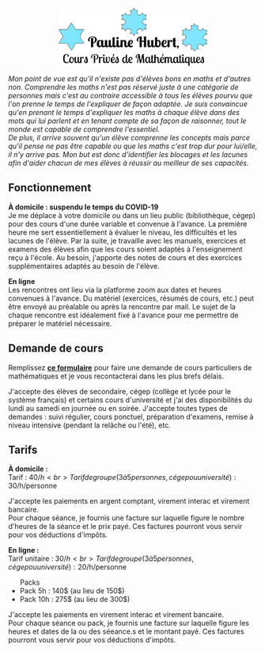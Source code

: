 <p align="center">
  <img src="image.png" alt="logo" style="width:300px;height:117px;">
</p> 

<i>Mon point de vue est qu'il n'existe pas d'élèves bons en maths et d'autres non. Comprendre les maths n'est pas réservé juste à une catégorie de personnes mais c'est au contraire accessible à tous les élèves pourvu que l'on prenne le temps de l'expliquer de façon adaptée. Je suis convaincue qu'en prenant le temps d'expliquer les maths à chaque élève dans des mots qui lui parlent et en tenant compte de sa façon de raisonner, tout le monde est capable de comprendre l'essentiel. <br>
De plus, il arrive souvent qu'un élève comprenne les concepts mais parce qu'il pense ne pas être capable ou que les maths c'est trop dur pour lui/elle, il n'y arrive pas. Mon but est donc d'identifier les blocages et les lacunes afin d'aider chacun de mes élèves à réussir au meilleur de ses capacités.</i>

## Fonctionnement

<b> À domicile : suspendu le temps du COVID-19 </b> <br>
Je me déplace à votre domicile ou dans un lieu public (bibliothèque, cégep) pour des cours d'une durée variable et convenue à l'avance. La première heure me sert essentiellement à évaluer le niveau, les difficultés et les lacunes de l'élève. Par la suite, je travaille avec les manuels, exercices et examens des élèves afin que les cours soient adaptés à l'enseignement reçu à l'école. Au besoin, j'apporte des notes de cours et des exercices supplémentaires adaptés au besoin de l'élève.

<b> En ligne </b> <br>
Les rencontres ont lieu via la platforme zoom aux dates et heures convenues à l'avance. Du matériel (exercices, résumés de cours, etc.) peut être envoyé au préalable ou après la rencontre par mail.
Le sujet de la chaque rencontre est idéalement fixé à l'avance pour me permettre de préparer le matériel nécessaire. 


## Demande de cours 
Remplissez [<b>ce formulaire</b>](https://forms.gle/4S86LfR515XDyX5B9) pour faire une demande de cours particuliers de mathématiques et je vous recontacterai dans les plus brefs délais. 

J'accepte des élèves de secondaire, cégep (collège et lycée pour le système français) et certains cours d'université et j'ai des disponibilités du lundi au samedi en journée ou en soirée. 
J'accepte toutes types de demandes : suivi régulier, cours ponctuel, préparation d'examens, remise à niveau intensive (pendant la relâche ou l'été), etc.

## Tarifs

<b> À domicile : </b> <br> 
Tarif : 40$/h <br>
Tarif de groupe (3 à 5 personnes, cégep ou université) : 30$/h/personne

J'accepte les paiements en argent comptant, virement interac et virement bancaire. <br>
Pour chaque séance, je fournis une facture sur laquelle figure le nombre d'heures de la séance et le prix payé. Ces factures pourront vous servir pour vos déductions d'impôts.

<b> En ligne : </b> <br> 
Tarif unitaire : 30$/h <br>
Tarif de groupe (3 à 5 personnes, cégep ou université) : 20$/h/personne

<ul> Packs
  <li> Pack 5h : 140$ (au lieu de 150$) </li>
  <li> Pack 10h : 275$ (au lieu de 300$) </li>
</ul> 

J'accepte les paiements en virement interac et virement bancaire. <br>
Pour chaque séance ou pack, je fournis une facture sur laquelle figure les heures et dates de la ou des séeance.s et le montant payé. Ces factures pourront vous servir pour vos déductions d'impôts.


<!--

Tarif horaire : 40$/h

Tarif de groupe (3 à 5 personnes, cégep ou université) : 30$/h/personne

Remise à niveau intensive été : <br>
 <ul>
  <li>1 bloc de 2h : 80$ </li>
  <li>5 blocs de 2h (10h) : 380$ (rabais de 5%)</li>
  <li>8 blocs de 2h (16h) : 540$ (rabais de 10%) </li>
</ul> 
-->
